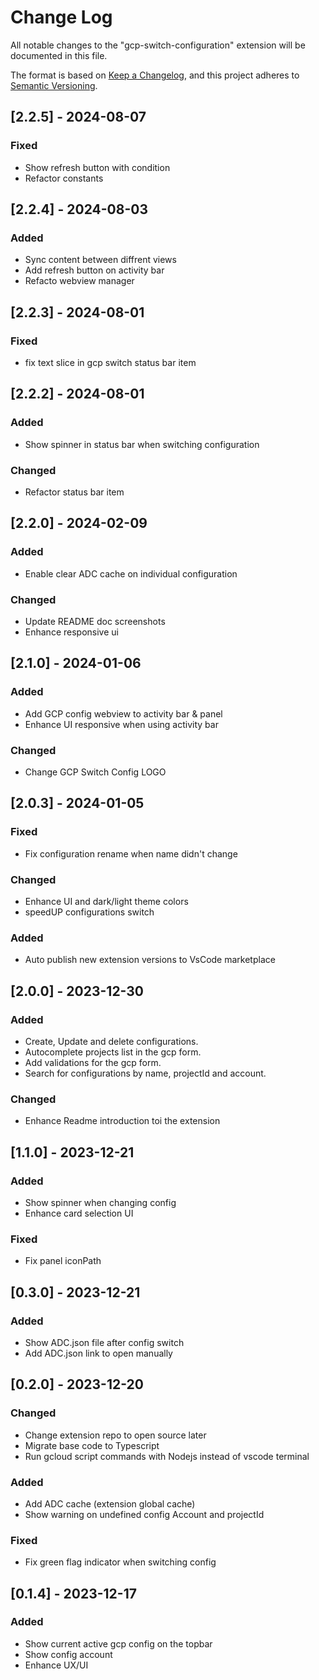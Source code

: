 # Change Log

All notable changes to the "gcp-switch-configuration" extension will be documented in this file.

The format is based on [Keep a Changelog](https://keepachangelog.com/en/1.0.0/),
and this project adheres to [Semantic Versioning](https://semver.org/spec/v2.0.0.html).

## [2.2.5] - 2024-08-07

### Fixed

- Show refresh button with condition
- Refactor constants

## [2.2.4] - 2024-08-03

### Added

- Sync content between diffrent views
- Add refresh button on activity bar
- Refacto webview manager

## [2.2.3] - 2024-08-01

### Fixed

- fix text slice in gcp switch status bar item

## [2.2.2] - 2024-08-01

### Added

- Show spinner in status bar when switching configuration

### Changed

- Refactor status bar item

## [2.2.0] - 2024-02-09

### Added

- Enable clear ADC cache on individual configuration

### Changed

- Update README doc screenshots
- Enhance responsive ui

## [2.1.0] - 2024-01-06

### Added

- Add GCP config webview to activity bar & panel
- Enhance UI responsive when using activity bar

### Changed

- Change GCP Switch Config LOGO

## [2.0.3] - 2024-01-05

### Fixed

- Fix configuration rename when name didn't change

### Changed

- Enhance UI and dark/light theme colors
- speedUP configurations switch

### Added

- Auto publish new extension versions to VsCode marketplace

## [2.0.0] - 2023-12-30

### Added

- Create, Update and delete configurations.
- Autocomplete projects list in the gcp form.
- Add validations for the gcp form.
- Search for configurations by name, projectId and account.

### Changed

- Enhance Readme introduction toi the extension

## [1.1.0] - 2023-12-21

### Added

- Show spinner when changing config
- Enhance card selection UI

### Fixed

- Fix panel iconPath

## [0.3.0] - 2023-12-21

### Added

- Show ADC.json file after config switch
- Add ADC.json link to open manually

## [0.2.0] - 2023-12-20

### Changed

- Change extension repo to open source later
- Migrate base code to Typescript
- Run gcloud script commands with Nodejs instead of vscode terminal

### Added

- Add ADC cache (extension global cache)
- Show warning on undefined config Account and projectId

### Fixed

- Fix green flag indicator when switching config

## [0.1.4] - 2023-12-17

### Added

- Show current active gcp config on the topbar
- Show config account
- Enhance UX/UI

